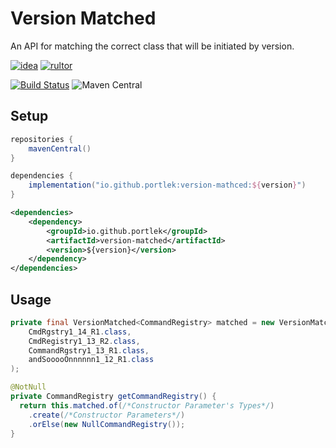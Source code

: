 # Version Matched
An API for matching the correct class that will be initiated by version.

[![idea](https://www.elegantobjects.org/intellij-idea.svg)](https://www.jetbrains.com/idea/)
[![rultor](https://www.rultor.com/b/yegor256/rultor)](https://www.rultor.com/p/portlek/version-matched)

[![Build Status](https://travis-ci.com/portlek/version-matched.svg?branch=master)](https://travis-ci.com/portlek/version-matched)
![Maven Central](https://img.shields.io/maven-central/v/io.github.portlek/version-matched?label=version)

## Setup
```gradle
repositories {
    mavenCentral()
}

dependencies {
    implementation("io.github.portlek:version-mathced:${version}")
}
```
```xml
<dependencies>
    <dependency>
        <groupId>io.github.portlek</groupId>
        <artifactId>version-matched</artifactId>
        <version>${version}</version>
    </dependency>
</dependencies>
```

## Usage
```java
private final VersionMatched<CommandRegistry> matched = new VersionMatched<>(
    CmdRgstry1_14_R1.class,
    CmdRegistry1_13_R2.class,
    CommandRgstry1_13_R1.class,
    andSooooOnnnnnn1_12_R1.class
);

@NotNull
private CommandRegistry getCommandRegistry() {
  return this.matched.of(/*Constructor Parameter's Types*/)
    .create(/*Constructor Parameters*/)
    .orElse(new NullCommandRegistry());
}
```

